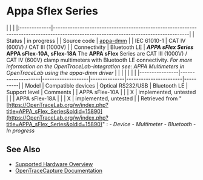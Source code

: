 # Appa Sflex Series
| | | |:-------------|--------------------------------------------------------------------------------------------------------------------------------------| | Status | in progress | | Source code | [appa-dmm](http://github.com/OpenTraceLab/?p=OpenTraceCapture.git;a=tree;f=src/hardware/appa-dmm) | | IEC 61010-1 | CAT IV (600V) / CAT III (1000V) | | Connectivity | Bluetooth LE | **_APPA sFlex Series_ APPA sFlex-10A, sFlex-18A** The **APPA sFlex** Series are CAT III (1000V) / CAT IV (600V) clamp multimeters with Bluetooth LE connectivity. *For more information on the OpenTraceLab-integration see: *APPA Multimeters in OpenTraceLab using the appa-dmm driver** | | | | | | | |----------------|--------------------|-------------------|--------------|-----------------------|----------| | Model | Compatible devices | Optical RS232/USB | Bluetooth LE | Support level | Comments | | APPA sFlex-10A | | | X | implemented, untested | | | APPA sFlex-18A | | | X | implemented, untested | |
Retrieved from "[https://OpenTraceLab.org/w/index.php?title=APPA_sFlex_Series&oldid=15890](https://OpenTraceLab.org/w/index.php?title=APPA_sFlex_Series&oldid=15890)"
: \- *Device* \- *Multimeter* \- *Bluetooth* \- *In progress*
## See Also
- [Supported Hardware Overview](../supported-hardware.md)
- [OpenTraceCapture Documentation](../../opentracecapture/overview.md)
